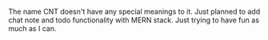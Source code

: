 The name CNT doesn't have any special meanings to it. Just planned to add chat note and todo functionality with MERN stack. Just trying to have fun as much as I can.